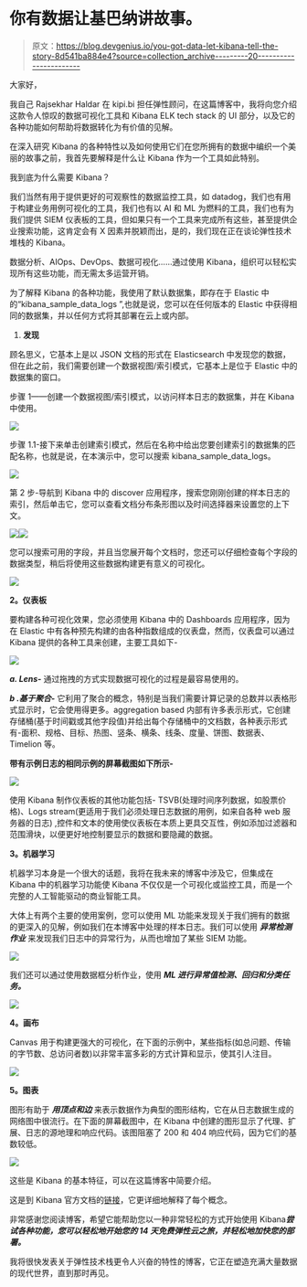 # 你有数据让基巴纳讲故事。

> 原文：<https://blog.devgenius.io/you-got-data-let-kibana-tell-the-story-8d541ba884e4?source=collection_archive---------20----------------------->

大家好，

我自己 Rajsekhar Haldar 在 kipi.bi 担任弹性顾问，在这篇博客中，我将向您介绍这款令人惊叹的数据可视化工具和 Kibana ELK tech stack 的 UI 部分，以及它的各种功能如何帮助将数据转化为有价值的见解。

在深入研究 Kibana 的各种特性以及如何使用它们在您所拥有的数据中编织一个美丽的故事之前，我首先要解释是什么让 Kibana 作为一个工具如此特别。

我到底为什么需要 Kibana？

我们当然有用于提供更好的可观察性的数据监控工具，如 datadog，我们也有用于构建业务用例可视化的工具，我们也有以 AI 和 ML 为燃料的工具，我们也有为我们提供 SIEM 仪表板的工具，但如果只有一个工具来完成所有这些，甚至提供企业搜索功能，这肯定会有 X 因素并脱颖而出，是的，我们现在正在谈论弹性技术堆栈的 Kibana。

数据分析、AIOps、DevOps、数据可视化……通过使用 Kibana，组织可以轻松实现所有这些功能，而无需太多运营开销。

为了解释 Kibana 的各种功能，我使用了默认数据集，即存在于 Elastic 中的“kibana_sample_data_logs ”,也就是说，您可以在任何版本的 Elastic 中获得相同的数据集，并以任何方式将其部署在云上或内部。

1.  **发现**

顾名思义，它基本上是以 JSON 文档的形式在 Elasticsearch 中发现您的数据，但在此之前，我们需要创建一个数据视图/索引模式，它基本上是位于 Elastic 中的数据集的窗口。

步骤 1——创建一个数据视图/索引模式，以访问样本日志的数据集，并在 Kibana 中使用。

![](img/4c9a4d84a8a1dcd756dc18657aec486c.png)

步骤 1.1-接下来单击创建索引模式，然后在名称中给出您要创建索引的数据集的匹配名称，也就是说，在本演示中，您可以搜索 kibana_sample_data_logs。

![](img/4d460bcc815f987c24ae307b6170a113.png)

第 2 步-导航到 Kibana 中的 discover 应用程序，搜索您刚刚创建的样本日志的索引，然后单击它，您可以查看文档分布条形图以及时间选择器来设置您的上下文。

![](img/854b1ad6821ca5e24454a1ee15397ffd.png)![](img/eef47fd0adf8fca927b9278304090ec0.png)

您可以搜索可用的字段，并且当您展开每个文档时，您还可以仔细检查每个字段的数据类型，稍后将使用这些数据构建更有意义的可视化。

![](img/29ceb8ec826a715cdced74ca908ff058.png)

**2。仪表板**

要构建各种可视化效果，您必须使用 Kibana 中的 Dashboards 应用程序，因为在 Elastic 中有各种预先构建的由各种指数组成的仪表盘，然而，仪表盘可以通过 Kibana 提供的各种工具来创建，主要工具如下-

![](img/dcef9e8ebc654b6b7184e7d6a3336b90.png)

***a. Lens-*** 通过拖拽的方式实现数据可视化的过程是最容易使用的。

***b .基于聚合-*** 它利用了聚合的概念，特别是当我们需要计算记录的总数并以表格形式显示时，它会使用得更多。aggregation based 内部有许多表示形式，它创建存储桶(基于时间戳或其他字段值)并给出每个存储桶中的文档数，各种表示形式有-面积、规格、目标、热图、竖条、横条、线条、度量、饼图、数据表、Timelion 等。

**带有示例日志的相同示例的屏幕截图如下所示-**

![](img/cfe920c6a04f092d92fbab84efed97fe.png)

使用 Kibana 制作仪表板的其他功能包括- TSVB(处理时间序列数据，如股票价格)、Logs stream(更适用于我们必须处理日志数据的用例，如来自各种 web 服务器的日志) ,控件和文本的使用使仪表板在本质上更具交互性，例如添加过滤器和范围滑块，以便更好地控制要显示的数据和要隐藏的数据。

**3。机器学习**

机器学习本身是一个很大的话题，我将在我未来的博客中涉及它，但集成在 Kibana 中的机器学习功能使 Kibana 不仅仅是一个可视化或监控工具，而是一个完整的人工智能驱动的商业智能工具。

大体上有两个主要的使用案例，您可以使用 ML 功能来发现关于我们拥有的数据的更深入的见解，例如我们在本博客中处理的样本日志。我们可以使用 ***异常检测作业*** 来发现我们日志中的异常行为，从而也增加了某些 SIEM 功能。

![](img/3a3b5aa499c338f0bd85210f41cd9c03.png)

我们还可以通过使用数据框分析作业，使用 ***ML 进行异常值检测、回归和分类任务。***

![](img/2f8746acc6977ca1a0b075e996ab66e5.png)

**4。画布**

Canvas 用于构建更强大的可视化，在下面的示例中，某些指标(如总问题、传输的字节数、总访问者数)以非常丰富多彩的方式计算和显示，使其引人注目。

![](img/033e50e7619c4f6541619d0b8bf48b23.png)

**5。图表**

图形有助于 ***用顶点和边*** 来表示数据作为典型的图形结构，它在从日志数据生成的网络图中很流行。在下面的屏幕截图中，在 Kibana 中创建的图形显示了代理、扩展、日志的源地理和响应代码。该图阻塞了 200 和 404 响应代码，因为它们的基数较低。

![](img/c4bd653eb8cfbac68e3b80fac0c49fbd.png)

这些是 Kibana 的基本特征，可以在这篇博客中简要介绍。

这是到 Kibana 官方文档的[链接](https://www.elastic.co/guide/en/kibana/8.5/introduction.html#introduction)，它更详细地解释了每个概念。

非常感谢您阅读博客，希望它能帮助您以一种非常轻松的方式开始使用 Kibana***尝试各种功能，您可以轻松地开始您的 14 天免费弹性云之旅，并轻松地加快您的部署。***

我将很快发表关于弹性技术栈更令人兴奋的特性的博客，它正在塑造充满大量数据的现代世界，直到那时再见。